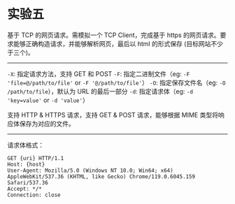 # 实验五

基于 TCP 的网页请求。需模拟一个 TCP Client，完成基于 https 的网页请求。要求能够正确构造请求，并能够解析网页，最后以 html 的形式保存 (目标网站不少于三个)。

---

`-X`: 指定请求方法，支持 GET 和 POST
`-F`: 指定二进制文件（eg: `-F 'file=@/path/to/file'` or `-F '@/path/to/file'`）
`-O`: 指定保存文件名（eg: `-O /path/to/file`），默认为 URL 的最后一部分
`-d`: 指定请求体（eg: `-d 'key=value'` or `-d 'value'`）

支持 HTTP & HTTPS 请求，支持 GET & POST 请求，能够根据 MIME 类型将响应体保存为对应的文件。

---

请求体格式：

```http
GET {uri} HTTP/1.1
Host: {host}
User-Agent: Mozilla/5.0 (Windows NT 10.0; Win64; x64) AppleWebKit/537.36 (KHTML, like Gecko) Chrome/119.0.6045.159 Safari/537.36
Accept: */*
Connection: close


```
